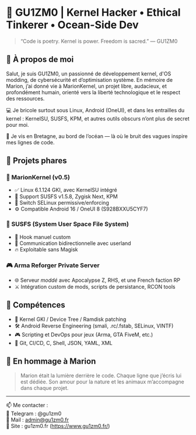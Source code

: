 # 🧠 GU1ZM0 | Kernel Hacker • Ethical Tinkerer • Ocean-Side Dev

> “Code is poetry. Kernel is power. Freedom is sacred.” — GU1ZM0

## 🌌 À propos de moi

Salut, je suis GU1ZM0, un passionné de développement kernel, d'OS modding, de cybersécurité et d’optimisation système. En mémoire de Marion, j’ai donné vie à MarionKernel, un projet libre, audacieux, et profondément humain, orienté vers la liberté technologique et le respect des ressources.

💻 Je bricole surtout sous Linux, Android (OneUI), et dans les entrailles du kernel : KernelSU, SUSFS, KPM, et autres outils obscurs n’ont plus de secret pour moi.

🌊 Je vis en Bretagne, au bord de l’océan — là où le bruit des vagues inspire mes lignes de code.

## 🔧 Projets phares

### 🐚 MarionKernel (v0.5)
- ✅ Linux 6.1.124 GKI, avec KernelSU intégré
- 📁 Support SUSFS v1.5.8, Zygisk Next, KPM
- 🔀 Switch SELinux permissive/enforcing
- ⚙️ Compatible Android 16 / OneUI 8 (S928BXXU5CYF7)

### 🧪 SUSFS (System User Space File System)
- 📡 Hook manuel custom
- 🔐 Communication bidirectionnelle avec userland
- 🔥 Exploitable sans Magisk

### 🎮 Arma Reforger Private Server
- 🌐 Serveur *moddé* avec Apocalypse Z, RHS, et une French faction RP
- ⚔️ Intégration custom de mods, scripts de persistance, RCON tools

## 📎 Compétences

- 🧬 Kernel GKI / Device Tree / Ramdisk patching
- 🛠️ Android Reverse Engineering (smali, .rc/.fstab, SELinux, VINTF)
- 🎮 Scripting et DevOps pour jeux (Arma, GTA FiveM, etc.)
- 🧠 Git, CI/CD, C, Shell, JSON, YAML, XML

## 🌹 En hommage à Marion
> Marion était la lumière derrière le code. Chaque ligne que j’écris lui est dédiée. Son amour pour la nature et les animaux m’accompagne dans chaque projet.

---

📫 Me contacter :  
🔹 Telegram : @gu1zm0  
🔹 Mail : admin@gu1zm0.fr  
🔹 Site : gu1zm0.fr (https://www.gu1zm0.fr/)
